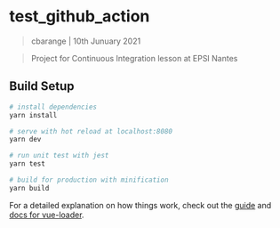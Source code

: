 # test_github_action
> cbarange | 10th Junuary 2021

> Project for Continuous Integration lesson at EPSI Nantes

## Build Setup

``` bash
# install dependencies
yarn install

# serve with hot reload at localhost:8080
yarn dev

# run unit test with jest
yarn test

# build for production with minification
yarn build
```

For a detailed explanation on how things work, check out the [guide](http://vuejs-templates.github.io/webpack/) and [docs for vue-loader](http://vuejs.github.io/vue-loader).

